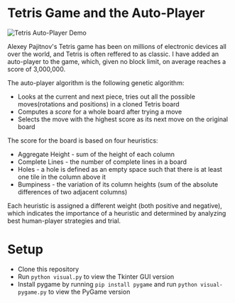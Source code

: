 # Tetris Game and the Auto-Player
![Tetris Auto-Player Demo](./demo.gif)

Alexey Pajitnov's Tetris game has been on millions of electronic devices all over the world, and Tetris is often reffered to as classic.
I have added an auto-player to the game, which, given no block limit, on average reaches a score of 3,000,000.

The auto-player algorithm is the following genetic algorithm:
- Looks at the current and next piece, tries out all the possible moves(rotations and positions) in a cloned Tetris board
- Computes a *score* for a whole board after trying a move
- Selects the move with the highest score as its next move on the original board

The score for the board is based on four heuristics:
- Aggregate Height - sum of the height of each column
- Complete Lines - the number of complete lines in a board
- Holes - a hole is defined as an empty space such that there is at least one tile in the column above it
- Bumpiness - the variation of its column heights (sum of the absolute differences of two adjacent columns)

Each heuristic is assigned a different weight (both positive and negative), which indicates the importance of a heuristic and determined by analyzing best human-player strategies and trial.

# Setup

- Clone this repository
- Run ```python visual.py``` to view the Tkinter GUI version
- Install pygame by running ```pip install pygame``` and run ```python visual-pygame.py``` to view the PyGame version